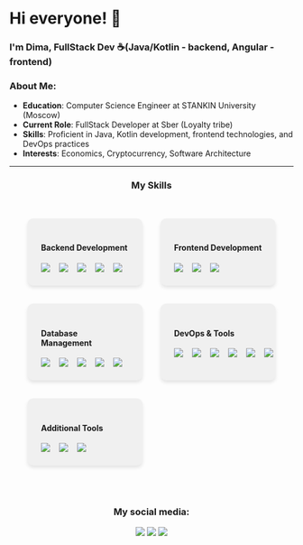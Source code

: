 # Hi everyone! 👋

### I'm Dima, FullStack Dev ☕️(Java/Kotlin - backend, Angular - frontend)

### About Me:
- **Education**: Computer Science Engineer at STANKIN University (Moscow)
- **Current Role**: FullStack Developer at Sber (Loyalty tribe)
- **Skills**: Proficient in Java, Kotlin development, frontend technologies, and DevOps practices
- **Interests**: Economics, Cryptocurrency, Software Architecture
___

<style>
  .skill-grid {
    display: grid;
    grid-template-columns: repeat(auto-fit, minmax(200px, 1fr));
    gap: 2rem;
    justify-content: center;
    padding: 2rem;
  }

  .skill-row {
    background-color: #f0f0f0;
    border-radius: 10px;
    padding: 1.5rem;
    box-shadow: 0 4px 6px rgba(0, 0, 0, 0.1);
  }

  .skill-icons {
    display: flex;
    gap: 1rem;
  }
</style>

<h3 align="center">My Skills</h3>
<div class="skill-grid">
  <div class="skill-row">
    <h4>Backend Development</h4>
    <div class="skill-icons">
      <img src="https://img.shields.io/badge/java-orange.svg?style=for-the-badge&logo=&logoColor=/">
      <img src="https://img.shields.io/badge/kotlin-%237F52FF.svg?style=for-the-badge&logo=kotlin&logoColor=white">
      <img src="https://img.shields.io/badge/spring-green.svg?style=for-the-badge&logo=spring&logoColor=white">
      <img src="https://img.shields.io/badge/Hibernate-yellow.svg?style=for-the-badge&logo=Hibernate&logoColor=white">
      <img src="https://img.shields.io/badge/apache%20tomcat-%23F8DC75.svg?style=for-the-badge&logo=apache-tomcat&logoColor=black">
    </div>
  </div>

  <div class="skill-row">
    <h4>Frontend Development</h4>
    <div class="skill-icons">
      <img src="https://img.shields.io/badge/angular-%23DD0031.svg?style=for-the-badge&logo=angular&logoColor=white">
      <img src="https://img.shields.io/badge/typescript-%23007ACC.svg?style=for-the-badge&logo=typescript&logoColor=white">
      <img src="https://img.shields.io/badge/bootstrap-%238511FA.svg?style=for-the-badge&logo=bootstrap&logoColor=white">
    </div>
  </div>

  <div class="skill-row">
    <h4>Database Management</h4>
    <div class="skill-icons">
      <img src="https://img.shields.io/badge/mysql-4479A1.svg?style=for-the-badge&logo=mysql&logoColor=white">
      <img src="https://img.shields.io/badge/Oracle-F80000?style=for-the-badge&logo=oracle&logoColor=white">
      <img src="https://img.shields.io/badge/postgres-%23316192.svg?style=for-the-badge&logo=postgresql&logoColor=white">
      <img src="https://img.shields.io/badge/redis-%23DD0031.svg?style=for-the-badge&logo=redis&logoColor=white">
      <img src="https://img.shields.io/badge/MongoDB-%234ea94b.svg?style=for-the-badge&logo=mongodb&logoColor=white">
    </div>
  </div>

  <div class="skill-row">
    <h4>DevOps & Tools</h4>
    <div class="skill-icons">
      <img src="https://img.shields.io/badge/docker-%230db7ed.svg?style=for-the-badge&logo=docker&logoColor=white">
      <img src="https://img.shields.io/badge/GRPC-4285F4?style=for-the-badge">
      <img src="https://img.shields.io/badge/Apache%20Kafka-000?style=for-the-badge&logo=apachekafka">
      <img src="https://img.shields.io/badge/Gradle-02303A.svg?style=for-the-badge&logo=Gradle&logoColor=white">
      <img src="https://img.shields.io/badge/Apache%20Maven-C71A36?style=for-the-badge&logo=Apache%20Maven&logoColor=white">
      <img src="https://img.shields.io/badge/kubernetes-%23326ce5.svg?style=for-the-badge&logo=kubernetes&logoColor=white">
    </div>
  </div>

  <div class="skill-row">
    <h4>Additional Tools</h4>
    <div class="skill-icons">
      <img src="https://img.shields.io/badge/elasticsearch-%230377CC.svg?style=for-the-badge&logo=elasticsearch&logoColor=white">
      <img src="https://img.shields.io/badge/Apache%20Groovy-4298B8.svg?style=for-the-badge&logo=Apache+Groovy&logoColor=white">
      <img src="https://img.shields.io/badge/nginx-%23009639.svg?style=for-the-badge&logo=nginx&logoColor=white">
    </div>
  </div>
</div>

<br>
<h3 align="center">My social media:</h3>
<p align="center">
  <a href="https://www.linkedin.com/in/dima-vezhnovets/"><img src="https://img.shields.io/badge/linkedin-%230077B5.svg?style=for-the-badge&logo=linkedin&logoColor=white"></a>
  <a href="https://t.me/Verefrint"><img src="https://img.shields.io/badge/Telegram-2CA5E0?style=for-the-badge&logo=telegram&logoColor=white"></a>
  <a href="mailto:dima.vezhnovets@gmail.com"><img src="https://img.shields.io/badge/Gmail-D14836?style=for-the-badge&logo=gmail&logoColor=white"></a>
</p>

